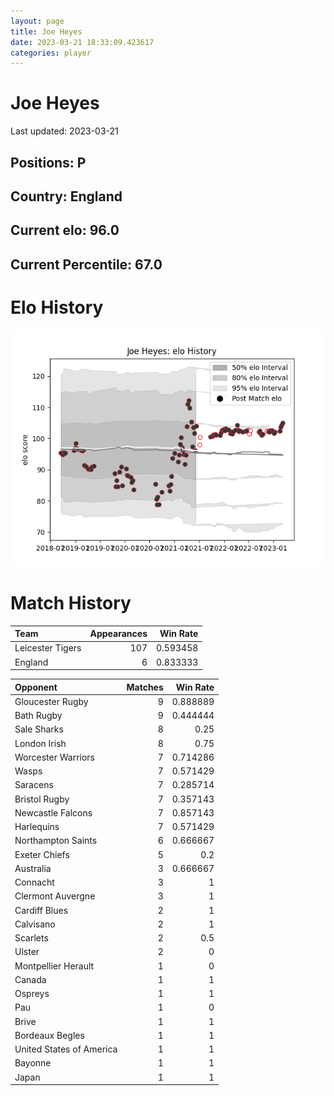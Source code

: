 ```yaml
---  
layout: page  
title: Joe Heyes  
date: 2023-03-21 18:33:09.423617  
categories: player  
---
```

# Joe Heyes


Last updated: 2023-03-21
## Positions: P

## Country: England

## Current elo: 96.0

## Current Percentile: 67.0

# Elo History


![elo history](history_JoeHeyes.png)
# Match History


| Team             |   Appearances |   Win Rate |
|:-----------------|--------------:|-----------:|
| Leicester Tigers |           107 |   0.593458 |
| England          |             6 |   0.833333 |

| Opponent                 |   Matches |   Win Rate |
|:-------------------------|----------:|-----------:|
| Gloucester Rugby         |         9 |   0.888889 |
| Bath Rugby               |         9 |   0.444444 |
| Sale Sharks              |         8 |   0.25     |
| London Irish             |         8 |   0.75     |
| Worcester Warriors       |         7 |   0.714286 |
| Wasps                    |         7 |   0.571429 |
| Saracens                 |         7 |   0.285714 |
| Bristol Rugby            |         7 |   0.357143 |
| Newcastle Falcons        |         7 |   0.857143 |
| Harlequins               |         7 |   0.571429 |
| Northampton Saints       |         6 |   0.666667 |
| Exeter Chiefs            |         5 |   0.2      |
| Australia                |         3 |   0.666667 |
| Connacht                 |         3 |   1        |
| Clermont Auvergne        |         3 |   1        |
| Cardiff Blues            |         2 |   1        |
| Calvisano                |         2 |   1        |
| Scarlets                 |         2 |   0.5      |
| Ulster                   |         2 |   0        |
| Montpellier Herault      |         1 |   0        |
| Canada                   |         1 |   1        |
| Ospreys                  |         1 |   1        |
| Pau                      |         1 |   0        |
| Brive                    |         1 |   1        |
| Bordeaux Begles          |         1 |   1        |
| United States of America |         1 |   1        |
| Bayonne                  |         1 |   1        |
| Japan                    |         1 |   1        |